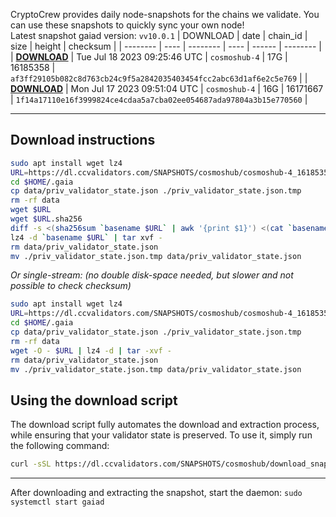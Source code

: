 CryptoCrew provides daily node-snapshots for the chains we validate. You can use these snapshots to quickly sync your own node!  
Latest snapshot gaiad version: `vv10.0.1`
| DOWNLOAD | date | chain_id | size | height | checksum |
| -------- | ---- | -------- | ---- | ------ | -------- |
| **[DOWNLOAD](https://dl.ccvalidators.com/SNAPSHOTS/$CHAIN_NAME/cosmoshub-4_16185358.tar.lz4)** | Tue Jul 18 2023 09:25:46 UTC | `cosmoshub-4` | 17G | 16185358 | `af3ff29105b082c8d763cb24c9f5a2842035403454fcc2abc63d1af6e2c5e769` |
| **[DOWNLOAD](https://dl.ccvalidators.com/SNAPSHOTS/$CHAIN_NAME/cosmoshub-4_16171667.tar.lz4)** | Mon Jul 17 2023 09:51:04 UTC | `cosmoshub-4` | 16G | 16171667 | `1f14a17110e16f3999824ce4cdaa5a7cba02ee054687ada97804a3b15e770560` |
 
---
## Download instructions
 
```sh
sudo apt install wget lz4
URL=https://dl.ccvalidators.com/SNAPSHOTS/cosmoshub/cosmoshub-4_16185358.tar.lz4
cd $HOME/.gaia
cp data/priv_validator_state.json ./priv_validator_state.json.tmp
rm -rf data
wget $URL
wget $URL.sha256
diff -s <(sha256sum `basename $URL` | awk '{print $1}') <(cat `basename $URL`.sha256)
lz4 -d `basename $URL` | tar xvf -
rm data/priv_validator_state.json
mv ./priv_validator_state.json.tmp data/priv_validator_state.json
```
*Or single-stream: (no double disk-space needed, but slower and not possible to check checksum)*
```sh
sudo apt install wget lz4
URL=https://dl.ccvalidators.com/SNAPSHOTS/cosmoshub/cosmoshub-4_16185358.tar.lz4
cd $HOME/.gaia
cp data/priv_validator_state.json ./priv_validator_state.json.tmp
rm -rf data
wget -O - $URL | lz4 -d | tar -xvf -
rm data/priv_validator_state.json
mv ./priv_validator_state.json.tmp data/priv_validator_state.json
```
## Using the download script
 
The download script fully automates the download and extraction process, while ensuring that your validator state is preserved. To use it, simply run the following command:
 
```sh
curl -sSL https://dl.ccvalidators.com/SNAPSHOTS/cosmoshub/download_snapshot.sh | bash
```
---
After downloading and extracting the snapshot, start the daemon: `sudo systemctl start gaiad`
